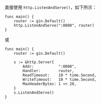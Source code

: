 直接使用 `http.ListenAndServe()`，如下所示：

```
func main() {
	router := gin.Default()
	http.ListenAndServe(":8080", router)
}
```

或

```
func main() {
	router := gin.Default()

	s := &http.Server{
		Addr:           ":8080",
		Handler:        router,
		ReadTimeout:    10 * time.Second,
		WriteTimeout:   10 * time.Second,
		MaxHeaderBytes: 1 << 20,
	}
	s.ListenAndServe()
}
```
